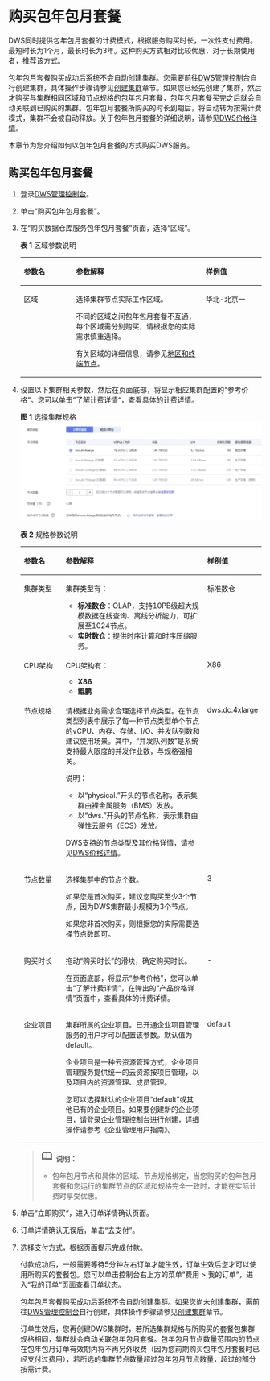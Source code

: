 # 购买包年包月套餐<a name="dws_01_0138"></a>

DWS同时提供包年包月套餐的计费模式，根据服务购买时长，一次性支付费用。最短时长为1个月，最长时长为3年。这种购买方式相对比较优惠，对于长期使用者，推荐该方式。

包年包月套餐购买成功后系统不会自动创建集群。您需要前往[DWS管理控制台](https://console.huaweicloud.com/dws)自行创建集群，具体操作步骤请参见[创建集群](创建集群.md)章节。如果您已经先创建了集群，然后才购买与集群相同区域和节点规格的包年包月套餐，包年包月套餐买完之后就会自动关联到已购买的集群。包年包月套餐所购买的时长到期后，将自动转为按需计费模式，集群不会被自动释放。关于包年包月套餐的详细说明，请参见[DWS价格详情](https://www.huaweicloud.com/pricing.html?tab=detail#/dws)。

本章节为您介绍如何以包年包月套餐的方式购买DWS服务。

## 购买包年包月套餐<a name="zh-cn_topic_0106894116_section1114965674118"></a>

1.  登录[DWS管理控制台](https://console.huaweicloud.com/dws)。
2.  单击“购买包年包月套餐”。
3.  在“购买数据仓库服务包年包月套餐”页面，选择“区域”。

    **表 1**  区域参数说明

    <a name="zh-cn_topic_0106894116_table214213566363"></a>
    <table><thead align="left"><tr id="zh-cn_topic_0106894116_row191411656123611"><th class="cellrowborder" valign="top" width="21.62%" id="mcps1.2.4.1.1"><p id="zh-cn_topic_0106894116_p161411856153618"><a name="zh-cn_topic_0106894116_p161411856153618"></a><a name="zh-cn_topic_0106894116_p161411856153618"></a><strong id="zh-cn_topic_0106894116_b314125603616"><a name="zh-cn_topic_0106894116_b314125603616"></a><a name="zh-cn_topic_0106894116_b314125603616"></a>参数名</strong></p>
    </th>
    <th class="cellrowborder" valign="top" width="53.76%" id="mcps1.2.4.1.2"><p id="zh-cn_topic_0106894116_p514175653611"><a name="zh-cn_topic_0106894116_p514175653611"></a><a name="zh-cn_topic_0106894116_p514175653611"></a><strong id="zh-cn_topic_0106894116_b17141135693614"><a name="zh-cn_topic_0106894116_b17141135693614"></a><a name="zh-cn_topic_0106894116_b17141135693614"></a>参数解释</strong></p>
    </th>
    <th class="cellrowborder" valign="top" width="24.62%" id="mcps1.2.4.1.3"><p id="zh-cn_topic_0106894116_p1714115619363"><a name="zh-cn_topic_0106894116_p1714115619363"></a><a name="zh-cn_topic_0106894116_p1714115619363"></a><strong id="zh-cn_topic_0106894116_b14141125653610"><a name="zh-cn_topic_0106894116_b14141125653610"></a><a name="zh-cn_topic_0106894116_b14141125653610"></a>样例值</strong></p>
    </th>
    </tr>
    </thead>
    <tbody><tr id="zh-cn_topic_0106894116_row13142135610364"><td class="cellrowborder" valign="top" width="21.62%" headers="mcps1.2.4.1.1 "><p id="zh-cn_topic_0106894116_p514111565361"><a name="zh-cn_topic_0106894116_p514111565361"></a><a name="zh-cn_topic_0106894116_p514111565361"></a>区域</p>
    </td>
    <td class="cellrowborder" valign="top" width="53.76%" headers="mcps1.2.4.1.2 "><p id="zh-cn_topic_0106894116_p15141456143615"><a name="zh-cn_topic_0106894116_p15141456143615"></a><a name="zh-cn_topic_0106894116_p15141456143615"></a>选择集群节点实际工作区域。</p>
    <p id="zh-cn_topic_0106894116_p914117566366"><a name="zh-cn_topic_0106894116_p914117566366"></a><a name="zh-cn_topic_0106894116_p914117566366"></a>不同的区域之间包年包月套餐不互通，每个区域需分别购买，请根据您的实际需求慎重选择。</p>
    <p id="p1826862014578"><a name="p1826862014578"></a><a name="p1826862014578"></a>有关区域的详细信息，请参见<a href="https://developer.huaweicloud.com/endpoint?DWS" target="_blank" rel="noopener noreferrer">地区和终端节点</a>。</p>
    </td>
    <td class="cellrowborder" valign="top" width="24.62%" headers="mcps1.2.4.1.3 "><p id="zh-cn_topic_0106894116_p8142056173611"><a name="zh-cn_topic_0106894116_p8142056173611"></a><a name="zh-cn_topic_0106894116_p8142056173611"></a>华北-北京一</p>
    </td>
    </tr>
    </tbody>
    </table>

4.  设置以下集群相关参数，然后在页面底部，将显示相应集群配置的“参考价格“。您可以单击“了解计费详情“，查看具体的计费详情。

    **图 1**  选择集群规格<a name="fig12108629122213"></a>  
    ![](figures/选择集群规格.png "选择集群规格")

    **表 2**  规格参数说明

    <a name="zh-cn_topic_0106894116_table1151432214417"></a>
    <table><thead align="left"><tr id="zh-cn_topic_0106894116_row6531322154416"><th class="cellrowborder" valign="top" width="18%" id="mcps1.2.4.1.1"><p id="zh-cn_topic_0106894116_p1253632217444"><a name="zh-cn_topic_0106894116_p1253632217444"></a><a name="zh-cn_topic_0106894116_p1253632217444"></a><strong id="zh-cn_topic_0106894116_b7538102234418"><a name="zh-cn_topic_0106894116_b7538102234418"></a><a name="zh-cn_topic_0106894116_b7538102234418"></a>参数名</strong></p>
    </th>
    <th class="cellrowborder" valign="top" width="61.09%" id="mcps1.2.4.1.2"><p id="zh-cn_topic_0106894116_p145421622164418"><a name="zh-cn_topic_0106894116_p145421622164418"></a><a name="zh-cn_topic_0106894116_p145421622164418"></a><strong id="zh-cn_topic_0106894116_b75435223442"><a name="zh-cn_topic_0106894116_b75435223442"></a><a name="zh-cn_topic_0106894116_b75435223442"></a>参数解释</strong></p>
    </th>
    <th class="cellrowborder" valign="top" width="20.91%" id="mcps1.2.4.1.3"><p id="zh-cn_topic_0106894116_p3546102213443"><a name="zh-cn_topic_0106894116_p3546102213443"></a><a name="zh-cn_topic_0106894116_p3546102213443"></a><strong id="zh-cn_topic_0106894116_b6547722184419"><a name="zh-cn_topic_0106894116_b6547722184419"></a><a name="zh-cn_topic_0106894116_b6547722184419"></a>样例值</strong></p>
    </th>
    </tr>
    </thead>
    <tbody><tr id="zh-cn_topic_0106894116_row1930072214216"><td class="cellrowborder" valign="top" width="18%" headers="mcps1.2.4.1.1 "><p id="zh-cn_topic_0106894116_p16301222821"><a name="zh-cn_topic_0106894116_p16301222821"></a><a name="zh-cn_topic_0106894116_p16301222821"></a>集群类型</p>
    </td>
    <td class="cellrowborder" valign="top" width="61.09%" headers="mcps1.2.4.1.2 "><p id="zh-cn_topic_0106894116_p143014226211"><a name="zh-cn_topic_0106894116_p143014226211"></a><a name="zh-cn_topic_0106894116_p143014226211"></a>集群类型有：</p>
    <a name="ul139998019510"></a><a name="ul139998019510"></a><ul id="ul139998019510"><li><strong id="dws_01_0019_b103743583317"><a name="dws_01_0019_b103743583317"></a><a name="dws_01_0019_b103743583317"></a>标准数仓</strong>：OLAP，支持10PB级超大规模数据在线查询、离线分析能力，可扩展至1024节点。</li><li><strong id="dws_01_0019_b189373234245"><a name="dws_01_0019_b189373234245"></a><a name="dws_01_0019_b189373234245"></a>实时数仓</strong>：提供时序计算和时序压缩服务。</li></ul>
    </td>
    <td class="cellrowborder" valign="top" width="20.91%" headers="mcps1.2.4.1.3 "><p id="zh-cn_topic_0106894116_p23014229219"><a name="zh-cn_topic_0106894116_p23014229219"></a><a name="zh-cn_topic_0106894116_p23014229219"></a>标准数仓</p>
    </td>
    </tr>
    <tr id="row19971714204111"><td class="cellrowborder" valign="top" width="18%" headers="mcps1.2.4.1.1 "><p id="p13971514174115"><a name="p13971514174115"></a><a name="p13971514174115"></a>CPU架构</p>
    </td>
    <td class="cellrowborder" valign="top" width="61.09%" headers="mcps1.2.4.1.2 "><p id="p898151484114"><a name="p898151484114"></a><a name="p898151484114"></a>CPU架构有：</p>
    <a name="ul338334344118"></a><a name="ul338334344118"></a><ul id="ul338334344118"><li><strong id="dws_01_0019_b1450617310242"><a name="dws_01_0019_b1450617310242"></a><a name="dws_01_0019_b1450617310242"></a>X86</strong></li><li><strong id="dws_01_0019_b1435034012418"><a name="dws_01_0019_b1435034012418"></a><a name="dws_01_0019_b1435034012418"></a>鲲鹏</strong></li></ul>
    </td>
    <td class="cellrowborder" valign="top" width="20.91%" headers="mcps1.2.4.1.3 "><p id="p159881484110"><a name="p159881484110"></a><a name="p159881484110"></a>X86</p>
    </td>
    </tr>
    <tr id="zh-cn_topic_0106894116_row165685224446"><td class="cellrowborder" valign="top" width="18%" headers="mcps1.2.4.1.1 "><p id="zh-cn_topic_0106894116_p95737226448"><a name="zh-cn_topic_0106894116_p95737226448"></a><a name="zh-cn_topic_0106894116_p95737226448"></a>节点规格</p>
    </td>
    <td class="cellrowborder" valign="top" width="61.09%" headers="mcps1.2.4.1.2 "><p id="p4126175441619"><a name="p4126175441619"></a><a name="p4126175441619"></a>请根据业务需求合理选择节点类型。在节点类型列表中展示了每一种节点类型单个节点的vCPU、内存、存储、I/O、并发队列数和建议使用场景。其中，“并发队列数”是系统支持最大限度的并发作业数，与规格强相关。</p>
    <div class="note" id="note146611435101511"><a name="note146611435101511"></a><a name="note146611435101511"></a><span class="notetitle"> 说明： </span><div class="notebody"><a name="ul1225410357166"></a><a name="ul1225410357166"></a><ul id="ul1225410357166"><li>以“physical.”开头的节点名称，表示集群由裸金属服务（BMS）发放。</li><li>以“dws.”开头的节点名称，表示集群由弹性云服务（ECS）发放。</li></ul>
    </div></div>
    <p id="zh-cn_topic_0106894116_p65774227448"><a name="zh-cn_topic_0106894116_p65774227448"></a><a name="zh-cn_topic_0106894116_p65774227448"></a>DWS支持的节点类型及其价格详情，请参见<a href="https://www.huaweicloud.com/pricing.html?tab=detail#/dws" target="_blank" rel="noopener noreferrer">DWS价格详情</a>。</p>
    </td>
    <td class="cellrowborder" valign="top" width="20.91%" headers="mcps1.2.4.1.3 "><p id="p9177203124512"><a name="p9177203124512"></a><a name="p9177203124512"></a>dws.dc.4xlarge</p>
    </td>
    </tr>
    <tr id="zh-cn_topic_0106894116_row352611520469"><td class="cellrowborder" valign="top" width="18%" headers="mcps1.2.4.1.1 "><p id="zh-cn_topic_0106894116_p135561122194414"><a name="zh-cn_topic_0106894116_p135561122194414"></a><a name="zh-cn_topic_0106894116_p135561122194414"></a>节点数量</p>
    </td>
    <td class="cellrowborder" valign="top" width="61.09%" headers="mcps1.2.4.1.2 "><p id="zh-cn_topic_0106894116_p0560122224414"><a name="zh-cn_topic_0106894116_p0560122224414"></a><a name="zh-cn_topic_0106894116_p0560122224414"></a>选择集群中的节点个数。</p>
    <p id="zh-cn_topic_0106894116_p648642216104"><a name="zh-cn_topic_0106894116_p648642216104"></a><a name="zh-cn_topic_0106894116_p648642216104"></a>如果您是首次购买，建议您购买至少3个节点，因为DWS集群最小规模为3个节点。</p>
    <p id="zh-cn_topic_0106894116_p173077104518"><a name="zh-cn_topic_0106894116_p173077104518"></a><a name="zh-cn_topic_0106894116_p173077104518"></a>如果您非首次购买，则根据您的实际需要选择节点数即可。</p>
    </td>
    <td class="cellrowborder" valign="top" width="20.91%" headers="mcps1.2.4.1.3 "><p id="zh-cn_topic_0106894116_p95641222134416"><a name="zh-cn_topic_0106894116_p95641222134416"></a><a name="zh-cn_topic_0106894116_p95641222134416"></a>3</p>
    </td>
    </tr>
    <tr id="zh-cn_topic_0106894116_row21871821141313"><td class="cellrowborder" valign="top" width="18%" headers="mcps1.2.4.1.1 "><p id="zh-cn_topic_0106894116_p4187182121318"><a name="zh-cn_topic_0106894116_p4187182121318"></a><a name="zh-cn_topic_0106894116_p4187182121318"></a>购买时长</p>
    </td>
    <td class="cellrowborder" valign="top" width="61.09%" headers="mcps1.2.4.1.2 "><p id="zh-cn_topic_0106894116_p88197319144"><a name="zh-cn_topic_0106894116_p88197319144"></a><a name="zh-cn_topic_0106894116_p88197319144"></a>拖动<span class="parmname" id="zh-cn_topic_0106894116_parmname1982043113143"><a name="zh-cn_topic_0106894116_parmname1982043113143"></a><a name="zh-cn_topic_0106894116_parmname1982043113143"></a>“购买时长”</span>的滑块，确定购买时长。</p>
    <p id="p15436165913506"><a name="p15436165913506"></a><a name="p15436165913506"></a>在页面底部，将显示<span class="parmname" id="parmname122114065111"><a name="parmname122114065111"></a><a name="parmname122114065111"></a>“参考价格”</span>，您可以单击<span class="uicontrol" id="uicontrol152117013515"><a name="uicontrol152117013515"></a><a name="uicontrol152117013515"></a>“了解计费详情”</span>，在弹出的<span class="uicontrol" id="uicontrol5213018512"><a name="uicontrol5213018512"></a><a name="uicontrol5213018512"></a>“产品价格详情”</span>页面中，查看具体的计费详情。</p>
    </td>
    <td class="cellrowborder" valign="top" width="20.91%" headers="mcps1.2.4.1.3 "><p id="zh-cn_topic_0106894116_p818762120137"><a name="zh-cn_topic_0106894116_p818762120137"></a><a name="zh-cn_topic_0106894116_p818762120137"></a>-</p>
    </td>
    </tr>
    <tr id="row15194945815"><td class="cellrowborder" valign="top" width="18%" headers="mcps1.2.4.1.1 "><p id="p1451194985819"><a name="p1451194985819"></a><a name="p1451194985819"></a>企业项目</p>
    </td>
    <td class="cellrowborder" valign="top" width="61.09%" headers="mcps1.2.4.1.2 "><p id="li1519103255512p0"><a name="li1519103255512p0"></a><a name="li1519103255512p0"></a>集群所属的企业项目。已开通企业项目管理服务的用户才可以配置该参数。默认值为default。</p>
    <p id="p69315593582"><a name="p69315593582"></a><a name="p69315593582"></a>企业项目是一种云资源管理方式，企业项目管理服务提供统一的云资源按项目管理，以及项目内的资源管理、成员管理。</p>
    <p id="p149417121983"><a name="p149417121983"></a><a name="p149417121983"></a>您可以选择默认的企业项目<span class="parmvalue" id="parmvalue11500161213812"><a name="parmvalue11500161213812"></a><a name="parmvalue11500161213812"></a>“default”</span>或其他已有的企业项目。如果要创建新的企业项目，请登录企业管理控制台进行创建，详细操作请参考《企业管理用户指南》。</p>
    </td>
    <td class="cellrowborder" valign="top" width="20.91%" headers="mcps1.2.4.1.3 "><p id="p452164920584"><a name="p452164920584"></a><a name="p452164920584"></a>default</p>
    </td>
    </tr>
    </tbody>
    </table>

    >![](public_sys-resources/icon-note.gif) **说明：** 
    >-   包年包月节点和具体的区域、节点规格绑定，当您购买的包年包月套餐和您运行的集群节点的区域和规格完全一致时，才能在实际计费时享受优惠。

5.  单击“立即购买“，进入订单详情确认页面。
6.  订单详情确认无误后，单击“去支付”。
7.  选择支付方式，根据页面提示完成付款。

    付款成功后，一般需要等待5分钟左右订单才能生效，订单生效后您才可以使用所购买的套餐包。您可以单击控制台右上方的菜单“费用 \> 我的订单“，进入“我的订单“页面查看订单状态。

    包年包月套餐购买成功后系统不会自动创建集群。如果您尚未创建集群，需前往[DWS管理控制台](https://console.huaweicloud.com/dws)自行创建，具体操作步骤请参见[创建集群](创建集群.md)章节。

    订单生效后，您再创建DWS集群时，若所选集群规格与所购买的套餐包集群规格相同，集群就会自动关联包年包月套餐。包年包月节点数量范围内的节点在包年包月订单有效期内将不再另外收费（因为您前期购买包年包月套餐时已经支付过费用），若所选的集群节点数量超过包年包月节点数量，超过的部分按需计费。


